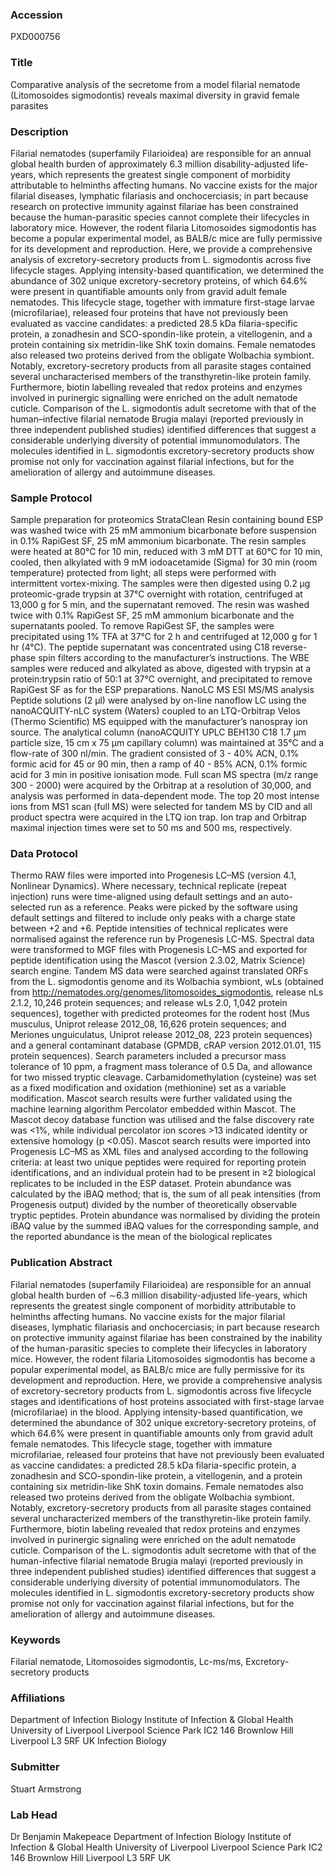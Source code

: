 ### Accession
PXD000756

### Title
Comparative analysis of the secretome from a model filarial nematode (Litomosoides sigmodontis) reveals maximal diversity in gravid female parasites

### Description
Filarial nematodes (superfamily Filarioidea) are responsible for an annual global health burden of approximately 6.3 million disability-adjusted life-years, which represents the greatest single component of morbidity attributable to helminths affecting humans. No vaccine exists for the major filarial diseases, lymphatic filariasis and onchocerciasis; in part because research on protective immunity against filariae has been constrained because the human-parasitic species cannot complete their lifecycles in laboratory mice. However, the rodent filaria Litomosoides sigmodontis has become a popular experimental model, as BALB/c mice are fully permissive for its development and reproduction. Here, we provide a comprehensive analysis of excretory-secretory products from L. sigmodontis across five lifecycle stages. Applying intensity-based quantification, we determined the abundance of 302 unique excretory-secretory proteins, of which 64.6% were present in quantifiable amounts only from gravid adult female nematodes. This lifecycle stage, together with immature first-stage larvae (microfilariae), released four proteins that have not previously been evaluated as vaccine candidates: a predicted 28.5 kDa filaria-specific protein, a zonadhesin and SCO-spondin-like protein, a vitellogenin, and a protein containing six metridin-like ShK toxin domains. Female nematodes also released two proteins derived from the obligate Wolbachia symbiont. Notably, excretory-secretory products from all parasite stages contained several uncharacterised members of the transthyretin-like protein family. Furthermore, biotin labelling revealed that redox proteins and enzymes involved in purinergic signalling were enriched on the adult nematode cuticle. Comparison of the L. sigmodontis adult secretome with that of the human–infective filarial nematode Brugia malayi (reported previously in three independent published studies) identified differences that suggest a considerable underlying diversity of potential immunomodulators. The molecules identified in L. sigmodontis excretory-secretory products show promise not only for vaccination against filarial infections, but for the amelioration of allergy and autoimmune diseases.

### Sample Protocol
Sample preparation for proteomics StrataClean Resin containing bound ESP was washed twice with 25 mM ammonium bicarbonate before suspension in 0.1% RapiGest SF, 25 mM ammonium bicarbonate. The resin samples were heated at 80°C for 10 min, reduced with 3 mM DTT at 60°C for 10 min, cooled, then alkylated with 9 mM iodoacetamide (Sigma) for 30 min (room temperature) protected from light; all steps were performed with intermittent vortex-mixing. The samples were then digested using 0.2 µg proteomic-grade trypsin at 37°C overnight with rotation, centrifuged at 13,000 g for 5 min, and the supernatant removed. The resin was washed twice with 0.1% RapiGest SF, 25 mM ammonium bicarbonate and the supernatants pooled. To remove RapiGest SF, the samples were precipitated using 1% TFA at 37°C for 2 h and centrifuged at 12,000 g for 1 hr (4°C). The peptide supernatant was concentrated using C18 reverse-phase spin filters according to the manufacturer’s instructions. The WBE samples were reduced and alkylated as above, digested with trypsin at a protein:trypsin ratio of 50:1 at 37°C overnight, and precipitated to remove RapiGest SF as for the ESP preparations.  NanoLC MS ESI MS/MS analysis Peptide solutions (2 µl) were analysed by on-line nanoflow LC using the nanoACQUITY-nLC system (Waters) coupled to an LTQ-Orbitrap Velos (Thermo Scientific) MS equipped with the manufacturer’s nanospray ion source. The analytical column (nanoACQUITY UPLC BEH130 C18 1.7 µm particle size, 15 cm x 75 µm capillary column) was maintained at 35°C and a flow-rate of 300 nl/min. The gradient consisted of 3 - 40% ACN, 0.1% formic acid for 45 or 90 min, then a ramp of 40 - 85% ACN, 0.1% formic acid for 3 min in positive ionisation mode. Full scan MS spectra (m/z range 300 - 2000) were acquired by the Orbitrap at a resolution of 30,000, and analysis was performed in data-dependent mode. The top 20 most intense ions from MS1 scan (full MS) were selected for tandem MS by CID and all product spectra were acquired in the LTQ ion trap. Ion trap and Orbitrap maximal injection times were set to 50 ms and 500 ms, respectively.

### Data Protocol
Thermo RAW files were imported into Progenesis LC–MS (version 4.1, Nonlinear Dynamics). Where necessary, technical replicate (repeat injection) runs were time-aligned using default settings and an auto-selected run as a reference. Peaks were picked by the software using default settings and filtered to include only peaks with a charge state between +2 and +6. Peptide intensities of technical replicates were normalised against the reference run by Progenesis LC-MS. Spectral data were transformed to MGF files with Progenesis LC–MS and exported for peptide identification using the Mascot (version 2.3.02, Matrix Science) search engine. Tandem MS data were searched against translated ORFs from the L. sigmodontis genome and its Wolbachia symbiont, wLs (obtained from http://nematodes.org/genomes/litomosoides_sigmodontis, release nLs 2.1.2, 10,246 protein sequences; and release wLs 2.0, 1,042 protein sequences), together with predicted proteomes for the rodent host (Mus musculus, Uniprot release 2012_08, 16,626 protein sequences; and Meriones unguiculatus, Uniprot release 2012_08, 223 protein sequences) and a general contaminant database (GPMDB, cRAP version 2012.01.01, 115 protein sequences). Search parameters included a precursor mass tolerance of 10 ppm, a fragment mass tolerance of 0.5 Da, and allowance for two missed tryptic cleavage. Carbamidomethylation (cysteine) was set as a fixed modification and oxidation (methionine) set as a variable modification. Mascot search results were further validated using the machine learning algorithm Percolator embedded within Mascot. The Mascot decoy database function was utilised and the false discovery rate was <1%, while individual percolator ion scores >13 indicated identity or extensive homology (p <0.05). Mascot search results were imported into Progenesis LC–MS as XML files and analysed according to the following criteria: at least two unique peptides were required for reporting protein identifications, and an individual protein had to be present in ≥2 biological replicates to be included in the ESP dataset. Protein abundance was calculated by the iBAQ method; that is, the sum of all peak intensities (from Progenesis output) divided by the number of theoretically observable tryptic peptides. Protein abundance was normalised by dividing the protein iBAQ value by the summed iBAQ values for the corresponding sample, and the reported abundance is the mean of the biological replicates

### Publication Abstract
Filarial nematodes (superfamily Filarioidea) are responsible for an annual global health burden of &#x223c;6.3 million disability-adjusted life-years, which represents the greatest single component of morbidity attributable to helminths affecting humans. No vaccine exists for the major filarial diseases, lymphatic filariasis and onchocerciasis; in part because research on protective immunity against filariae has been constrained by the inability of the human-parasitic species to complete their lifecycles in laboratory mice. However, the rodent filaria Litomosoides sigmodontis has become a popular experimental model, as BALB/c mice are fully permissive for its development and reproduction. Here, we provide a comprehensive analysis of excretory-secretory products from L. sigmodontis across five lifecycle stages and identifications of host proteins associated with first-stage larvae (microfilariae) in the blood. Applying intensity-based quantification, we determined the abundance of 302 unique excretory-secretory proteins, of which 64.6% were present in quantifiable amounts only from gravid adult female nematodes. This lifecycle stage, together with immature microfilariae, released four proteins that have not previously been evaluated as vaccine candidates: a predicted 28.5 kDa filaria-specific protein, a zonadhesin and SCO-spondin-like protein, a vitellogenin, and a protein containing six metridin-like ShK toxin domains. Female nematodes also released two proteins derived from the obligate Wolbachia symbiont. Notably, excretory-secretory products from all parasite stages contained several uncharacterized members of the transthyretin-like protein family. Furthermore, biotin labeling revealed that redox proteins and enzymes involved in purinergic signaling were enriched on the adult nematode cuticle. Comparison of the L. sigmodontis adult secretome with that of the human-infective filarial nematode Brugia malayi (reported previously in three independent published studies) identified differences that suggest a considerable underlying diversity of potential immunomodulators. The molecules identified in L. sigmodontis excretory-secretory products show promise not only for vaccination against filarial infections, but for the amelioration of allergy and autoimmune diseases.

### Keywords
Filarial nematode, Litomosoides sigmodontis, Lc-ms/ms, Excretory-secretory products

### Affiliations
Department of Infection Biology Institute of Infection & Global Health University of Liverpool  Liverpool Science Park IC2 146 Brownlow Hill Liverpool L3 5RF UK
Infection Biology

### Submitter
Stuart Armstrong

### Lab Head
Dr Benjamin Makepeace
Department of Infection Biology Institute of Infection & Global Health University of Liverpool  Liverpool Science Park IC2 146 Brownlow Hill Liverpool L3 5RF UK


